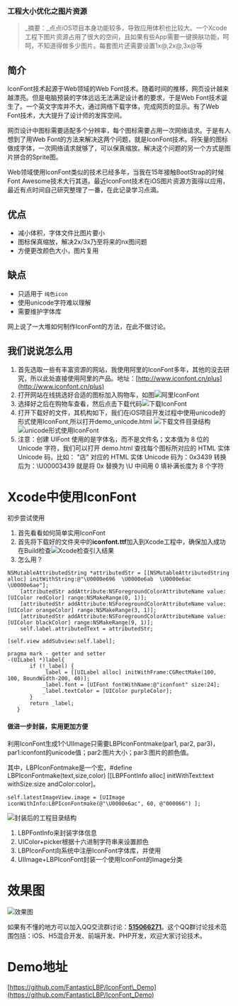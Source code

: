 ### 工程大小优化之图片资源

> _摘要：_点点iOS项目本身功能较多，导致应用体积也比较大。一个Xcode工程下图片资源占用了很大的空间，且如果有些App需要一键换肤功能，呵呵，不知道得做多少图片。每套图片还需要设置1x@,2x@,3x@等

## 简介

IconFont技术起源于Web领域的Web Font技术。随着时间的推移，网页设计越来越漂亮。但是电脑预装的字体远远无法满足设计者的要求，于是Web Font技术诞生了。一个英文字库并不大，通过网络下载字体，完成网页的显示。有了Web Font技术，大大提升了设计师的发挥空间。

网页设计中图标需要适配多个分辨率，每个图标需要占用一次网络请求。于是有人想到了用Web Font的方法来解决这两个问题，就是IconFont技术。将矢量的图标做成字体，一次网络请求就够了，可以保真缩放。解决这个问题的另一个方式是图片拼合的Sprite图。

Web领域使用IconFont类似的技术已经多年，当我在15年接触BootStrap的时候Font Awesome技术大行其道。最近IconFont技术在iOS图片资源方面得以应用，最近有点时间自己研究整理了一番，在此记录学习点滴。

## 优点

* 减小体积，字体文件比图片要小
* 图标保真缩放，解决2x/3x乃至将来的nx图问题
* 方便更改颜色大小，图片复用

## 缺点

* 只适用于
  `纯色icon`
* 使用unicode字符难以理解
* 需要维护字体库

网上说了一大堆如何制作IconFont的方法，在此不做讨论。

## 我们说说怎么用

1. 首先选取一些有丰富资源的网站，我使用阿里的IconFont多年，其他的没去研究，所以此处直接使用阿里的产品。地址：[http://www.iconfont.cn/plus](http://www.iconfont.cn/plus)
2. 打开网站在线挑选好合适的图标加入购物车，如图![阿里IconFont](https://raw.githubusercontent.com/FantasticLBP/iOSKonwledge-Kit/master/assets/屏幕快照%202017-05-28%20下午2.43.33.png "阿里IconFont")
3. 选择好之后在购物车查看，然后点击下载代码![下载IconFont](https://raw.githubusercontent.com/FantasticLBP/iOSKonwledge-Kit/master/assets/屏幕快照%202017-05-28%20下午2.43.48.png "下载IconFont")
4. 打开下载好的文件，其机构如下，我们在iOS项目开发过程中使用unicode的形式使用IconFont,所以打开demo\_unicode.html
![下载文件目录结构](https://raw.githubusercontent.com/FantasticLBP/iOSKonwledge-Kit/master/assets/屏幕快照%202017-05-28%20下午2.44.09.png "下载文件目录结构")
![unicode形式使用IconFont](https://raw.githubusercontent.com/FantasticLBP/iOSKonwledge-Kit/master/assets/屏幕快照%202017-05-28%20下午2.44.22.png "unicode形式使用IconFont")
5. 注意：创建 UIFont 使用的是字体名，而不是文件名；文本值为 8 位的 Unicode 字符，我们可以打开 demo.html 查找每个图标所对应的 HTML 实体 Unicode 码，比如： "店" 对应的 HTML 实体 Unicode 码为：0x3439 转换后为：\U00003439 就是将 0x 替换为 \U 中间用 0 填补满长度为 8 个字符

# Xcode中使用IconFont

初步尝试使用

1. 首先看看如何简单实用IconFont
2. 首先将下载好的文件夹中的**iconfont.ttf**加入到Xcode工程中，确保加入成功在Build检查![Xcode检查引入结果](https://raw.githubusercontent.com/FantasticLBP/iOSKonwledge-Kit/master/assets/屏幕快照%202017-05-28%20下午2.51.36.png "Xcode检查引入结果")
3. 怎么用？

```
NSMutableAttributedString *attributedStr = [[NSMutableAttributedString alloc] initWithString:@"\U0000e696  \U0000e6ab  \U0000e6ac  \U0000e6ae"];
    [attributedStr addAttribute:NSForegroundColorAttributeName value:[UIColor redColor] range:NSMakeRange(0, 1)];
    [attributedStr addAttribute:NSForegroundColorAttributeName value:[UIColor orangeColor] range:NSMakeRange(3, 1)];
    [attributedStr addAttribute:NSForegroundColorAttributeName value:[UIColor blackColor] range:NSMakeRange(9, 1)];
    self.label.attributedText = attributedStr;

[self.view addSubview:self.label];

pragma mark - getter and setter
-(UILabel *)label{
       if (!_label) {
           _label = [[UILabel alloc] initWithFrame:CGRectMake(100, 100, BoundWidth-200, 40)];
           _label.font = [UIFont fontWithName:@"iconfont" size:24];
           _label.textColor = [UIColor purpleColor];
       }
       return _label;
   }
```

#### 做进一步封装，实用更加方便

<p>利用IconFont生成1个UIImage只需要LBPIconFontmake(par1, par2, par3)，par1:iconfont的unicode值；par2:图片大小；par3:图片的颜色值。</p>

<p>其中，LBPIconFontmake是一个宏，#define LBPIconFontmake(text,size,color) [[LBPFontInfo alloc] initWithText:text withSize:size andColor:color]。</p>

```
self.latestImageView.image = [UIImage iconWithInfo:LBPIconFontmake(@"\U0000e6ac", 60, @"000066") ];
```



![封装后的工程目录结构](https://github.com/FantasticLBP/iOSKonwledge-Kit/raw/master/assets/屏幕快照%202017-05-28%20下午2.56.00.png "封装后的工程目录结构")

1. LBPFontInfo来封装字体信息
2. UIColor+picker根据十六进制字符串来设置颜色
3. LBPIconFont向系统中注册IconFont字体库，并使用
4. UIImage+LBPIconFont封装一个使用IconFont的Image分类

# 效果图
![效果图](https://raw.githubusercontent.com/FantasticLBP/iOSKonwledge-Kit/master/assets/Simulator%20Screen%20Shot%202017年5月28日%20下午3.19.44.png "效果图")



如果有不懂的地方可以加入QQ交流群讨论：<a target="_blank" href="//shang.qq.com/wpa/qunwpa?idkey=c9dc4ab0b2062e0004b3b2ed556da1ce898631742e15780297feb3465ad08eda">**515066271**</a>。这个QQ群讨论技术范围包括：iOS、H5混合开发、前端开发、PHP开发，欢迎大家讨论技术。


# Demo地址

[https://github.com/FantasticLBP/IconFont\_Demo](https://github.com/FantasticLBP/IconFont_Demo)
